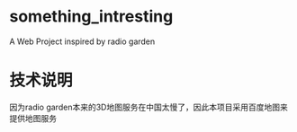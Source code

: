 # something_intresting
A Web Project inspired by radio garden

# 技术说明
因为radio garden本来的3D地图服务在中国太慢了，因此本项目采用百度地图来提供地图服务
